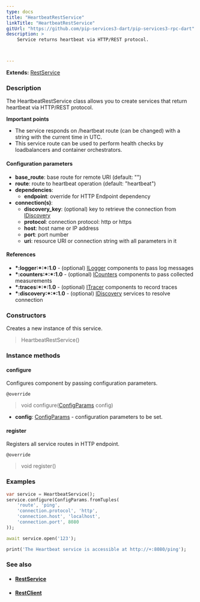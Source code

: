 ```yaml
---
type: docs
title: "HeartbeatRestService"
linkTitle: "HeartbeatRestService"
gitUrl: "https://github.com/pip-services3-dart/pip-services3-rpc-dart"
description: >
    Service returns heartbeat via HTTP/REST protocol.



---
```


**Extends:** [RestService](../rest_service)

### Description

The HeartbeatRestService class allows you to create services that return heartbeat via HTTP/REST protocol. 

**Important points**

- The service responds on /heartbeat route (can be changed) with a string with the current time in UTC.
- This service route can be used to perform health checks by loadbalancers and container orchestrators.

#### Configuration parameters

- **base_route**: base route for remote URI (default: "")
- **route**: route to heartbeat operation (default: "heartbeat")
- **dependencies**:
    - **endpoint**: override for HTTP Endpoint dependency
- **connection(s)**:           
    - **discovery_key**: (optional) key to retrieve the connection from [IDiscovery](../../../components/connect/idiscovery)
    - **protocol**: connection protocol: http or https
    - **host**: host name or IP address
    - **port**: port number
    - **uri**: resource URI or connection string with all parameters in it


#### References

- **\*:logger:\*:\*:1.0** - (optional) [ILogger](../../../components/log/ilogger) components to pass log messages
- **\*:counters:\*:\*:1.0** - (optional) [ICounters](../../../components/count/icounters) components to pass collected measurements
- **\*:traces:\*:\*:1.0** - (optional) [ITracer](../../../components/trace/itracer) components to record traces
- **\*:discovery:\*:\*:1.0** - (optional) [IDiscovery](../../../components/connect/idiscovery) services to resolve connection

### Constructors
Creates a new instance of this service.
> HeartbeatRestService()

### Instance methods

#### configure
Configures component by passing configuration parameters.

`@override`
> void configure([ConfigParams](../../../commons/config/config_params) config)

- **config**: [ConfigParams](../../../commons/config/config_params) - configuration parameters to be set.


#### register
Registers all service routes in HTTP endpoint.

`@override`
> void register()



### Examples

```dart
var service = HeartbeatService();
service.configure(ConfigParams.fromTuples(
    'route', 'ping',
    'connection.protocol', 'http',
    'connection.host', 'localhost',
    'connection.port', 8080
));

await service.open('123');

print('The Heartbeat service is accessible at http://+:8080/ping');
```

### See also
- #### [RestService](../rest_service)
- #### [RestClient](../../clients/rest_client)
